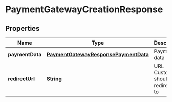 
# PaymentGatewayCreationResponse

## Properties
Name | Type | Description | Notes
------------ | ------------- | ------------- | -------------
**paymentData** | [**PaymentGatewayResponsePaymentData**](PaymentGatewayResponsePaymentData.md) | Payment data |  [optional]
**redirectUrl** | **String** | URL Customer should be redirected to |  [optional]



